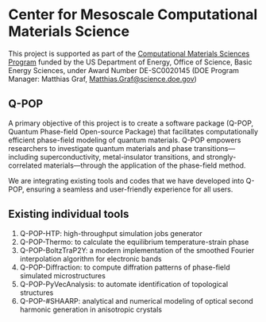 # Center for Mesoscale Computational Materials Science

This project is supported as part of the [Computational Materials Sciences Program](https://www.greencarcongress.com/2019/06/20190613-doe.html) funded by the US Department of Energy, Office of Science, Basic Energy Sciences, under Award Number DE-SC0020145 (DOE Program Manager: Matthias Graf, Matthias.Graf@science.doe.gov)

## Q-POP

A primary objective of this project is to create a software package (Q-POP, Quantum Phase-field Open-source Package) that facilitates computationally efficient phase-field modeling of quantum materials. Q-POP empowers researchers to investigate quantum materials and phase transitions—including superconductivity, metal-insulator transitions, and strongly-correlated materials—through the application of the phase-field method.

We are integrating existing tools and codes that we have developed into Q-POP, ensuring a seamless and user-friendly experience for all users.

## Existing individual tools

1. Q-POP-HTP: high-throughput simulation jobs generator
1. Q-POP-Thermo: to calculate the equilibrium temperature-strain phase
2. Q-POP-BoltzTraP2Y: a modern implementation of the smoothed Fourier interpolation algorithm for electronic bands
3. Q-POP-Diffraction: to compute diffration patterns of phase-field simulated microstructures
4. Q-POP-PyVecAnalysis: to automate identification of topological structures
5. Q-POP-#SHAARP: analytical and numerical modeling of optical second harmonic generation in anisotropic crystals
